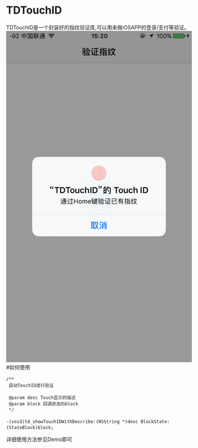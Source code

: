 # TDTouchID

TDTouchID是一个封装好的指纹验证库,可以用来做iOSAPP的登录/支付等验证。
![(logo)](IMG_3457.PNG)
#如何使用
```
/**
 启动TouchID进行验证

 @param desc Touch显示的描述
 @param block 回调状态的block
 */

-(void)td_showTouchIDWithDescribe:(NSString *)desc BlockState:(StateBlock)block;
```
详细使用方法参见Demo即可
